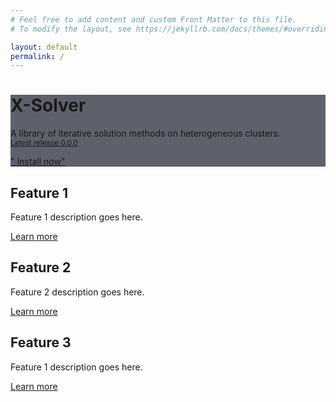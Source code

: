 ```yaml
---
# Feel free to add content and custom Front Matter to this file.
# To modify the layout, see https://jekyllrb.com/docs/themes/#overriding-theme-defaults

layout: default
permalink: /
---
```


<div class="page__hero--overlay" style="background-color: #5e616c; background-image: url('/resources/images/homepage.jpeg')">
<!-- need add inline stype to above div to add background color and image -->
  <div class="wrapper">
    <h1 class="page__title" itemprop="headline">X-Solver</h1>
    <p class="page__lead">
      A library of iterative solution methods on heterogeneous clusters.
  	<br />
	<small>
	  <a href="/">Latest release 0.0.0</a>
	</small>
	</p>
	<p>
	  <a href="/docs/installation" class="btn btn--light-outline btn--large">
	    <i class="fas fa-download"></i>
		" Install now"
	  </a>
	</p>
  </div>
</div>
  
<div id="main" role="main">
  <article class="splash">
    <section class="page__content" itemprop="text">
	  <div class="feature__wrapper">
	    <div class="feature__item">
		  <div class="archive__item">
		    <!-- div class="archive__item-teaser">
			  <img src="/resources/images/feature1.png" alt="Feature 1" />
			</div -->
			<div class="archive__item-body">
			  <h2 class="archive__item-itle">Feature 1</h2>
			  <div class="archive__item-excerpt">
			    <p>
				  Feature 1 description goes here.
				</p>
			  </div>
			  <p>
			    <a href="/feature1/" class="btn btn--primary">Learn more</a>
			  </p>
			</div>
		  </div>
		</div>
	    <div class="feature__item">
		  <div class="archive__item">
		    <!-- div class="archive__item-teaser">
			  <img src="/resources/images/feature2.png" alt="Feature 2" />
			</div -->
			<div class="archive__item-body">
			  <h2 class="archive__item-itle">Feature 2</h2>
			  <div class="archive__item-excerpt">
			    <p>
				  Feature 2 description goes here.
				</p>
			  </div>
			  <p>
			    <a href="/feature2/" class="btn btn--primary">Learn more</a>
			  </p>
			</div>
		  </div>
		</div>
	    <div class="feature__item">
		  <div class="archive__item">
		    <!-- div class="archive__item-teaser">
			  <img src="/resources/images/feature3.png" alt="Feature 3" />
			</div -->
			<div class="archive__item-body">
			  <h2 class="archive__item-itle">Feature 3</h2>
			  <div class="archive__item-excerpt">
			    <p>
				  Feature 1 description goes here.
				</p>
			  </div>
			  <p>
			    <a href="/feature3/" class="btn btn--primary">Learn more</a>
			  </p>
			</div>
		  </div>
		</div>
	  </div>
	</section>
  </article>
</div> 
